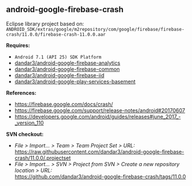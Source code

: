 ## android-google-firebase-crash

Eclipse library project based on:<br/>
`ANDROID_SDK/extras/google/m2repository/com/google/firebase/firebase-crash/11.0.0/firebase-crash-11.0.0.aar`

**Requires:**
- `Android 7.1 (API 25) SDK Platform`
- [dandar3/android-google-firebase-analytics](https://github.com/dandar3/android-google-firebase-analytics/tree/11.0.0)
- [dandar3/android-google-firebase-common](https://github.com/dandar3/android-google-firebase-common/tree/11.0.0)
- [dandar3/android-google-firebase-iid](https://github.com/dandar3/android-google-firebase-iid/tree/11.0.0)
- [dandar3/android-google-play-services-basement](https://github.com/dandar3/android-google-play-services-basement/tree/11.0.0)

**References:**
- https://firebase.google.com/docs/crash/
- https://firebase.google.com/support/release-notes/android#20170607
- https://developers.google.com/android/guides/releases#june_2017_-_version_110

**SVN checkout:**
- _File > Import... > Team > Team Project Set > URL:_<br/>
  https://raw.githubusercontent.com/dandar3/android-google-firebase-crash/11.0.0/.projectset
- _File > Import... > SVN > Project from SVN > Create a new repository location > URL:_<br/> 
  https://github.com/dandar3/android-google-firebase-crash/tags/11.0.0